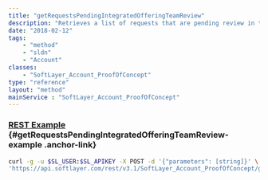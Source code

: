 ```yaml
---
title: "getRequestsPendingIntegratedOfferingTeamReview"
description: "Retrieves a list of requests that are pending review in the specified regions "
date: "2018-02-12"
tags:
    - "method"
    - "sldn"
    - "Account"
classes:
    - "SoftLayer_Account_ProofOfConcept"
type: "reference"
layout: "method"
mainService : "SoftLayer_Account_ProofOfConcept"
---
```


### [REST Example](#getRequestsPendingIntegratedOfferingTeamReview-example) <a href="/article/rest/"><i class="fas fa-question"></i></a> {#getRequestsPendingIntegratedOfferingTeamReview-example .anchor-link} 
```bash
curl -g -u $SL_USER:$SL_APIKEY -X POST -d '{"parameters": [string]}' \
'https://api.softlayer.com/rest/v3.1/SoftLayer_Account_ProofOfConcept/getRequestsPendingIntegratedOfferingTeamReview'
```
